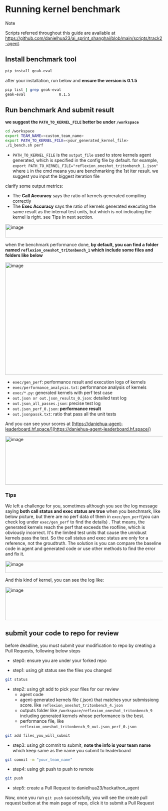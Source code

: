 # Running kernel benchmark

> [!NOTE]  
> Scripts referred throughout this guide are available at https://github.com/danielhua23/ai_sprint_shanghai/blob/main/scripts/track2-agent.

## Install benchmark tool

```bash
pip install geak-eval
```

after your installation, run below and **ensure the version is 0.1.5**

```bash
pip list | grep geak-eval
geak-eval               0.1.5
```

## Run benchmark And submit result

**we suggest the `PATH_TO_KERNEL_FILE` better be under `/workspace`**

```bash
cd /workspace
export TEAM_NAME=<custom_team_name>
export PATH_TO_KERNEL_FILE=<your_generated_kernel_file>
./1_bench.sh perf 
```
* `PATH_TO_KERNEL_FILE` is the `output_file` used to store kernels agent generated, which is specified in the config file by default. for example, `export PATH_TO_KERNEL_FILE="reflexion_oneshot_tritonbench_1.json" ` where `1` in the cmd means you are benchmarking the 1st iter result. we suggest you input the biggest iteration file

clarify some output metrics:
* The **Call Accuracy** says the ratio of kernels generated compiling correctly
* The **Exec Accuracy** says the ratio of kernels generated executing the same result as the internal test units, but which is not indicating the kernel is right. see Tips in next section.

<img width="589" height="43" alt="image" src="https://github.com/user-attachments/assets/5dc1d8c3-25a8-446c-8e07-17a7cea59647" />

when the benchmark performance done, **by default, you can find a folder named `reflexion_oneshot_tritonbench_1` which include some files and folders like below**

<img width="959" height="359" alt="image" src="https://github.com/user-attachments/assets/910a1cf7-f2b0-4090-9ffa-0ec20b51007e" />

* `exec/gen_perf`: performance result and execution logs of kernels
* `exec/performance_analysis.txt`: performance analysis of kernels
* `exec/*.py`: generated kernels with perf test case
* `out.json or out.json_results_0.json`: detailed test log
* `out.json_all_passes.json`: precise test log
* `out.json_perf_0.json`: **performance result**
* `out.jsonpassk.txt`: ratio that pass all the unit tests

And you can see your scores at [https://daniehua-agent-leaderboard.hf.space/](https://daniehua-agent-leaderboard.hf.space/)

<img width="1089" height="155" alt="image" src="https://github.com/user-attachments/assets/0847d3f5-087b-4606-9975-8980bbe79225" />


### Tips

We left a challenge for you, sometimes although you see the log message saying **both call status and exec status are true** when you benchmark, like below picture, but there are no perf data of them in `exec/gen_perf`(you can check log under `exec/gen_perf` to find the details) . That means, the generated kernels reach the perf that exceeds the roofline, which is obviously incorrect. It's the limited test units that cause the unrobust kernels pass the test. So the call status and exec status are only for a reference, not the groudtruth. The solution is you can compare the baseline code in agent and generated code or use other methods to find the error and fix it.

<img width="1232" height="38" alt="image" src="https://github.com/user-attachments/assets/b6b94fe3-8627-4ec0-becf-1e8207b753f1" />

And this kind of kernel, you can see the log like:

<img width="967" height="106" alt="image" src="https://github.com/user-attachments/assets/f36b1469-2cd1-4b68-a7b3-1a55dcdda5f7" />

## submit your code to repo for review

before deadline, you must submit your modification to repo by creating a Pull Requests, following below steps

* step0: ensure you are under your forked repo

* step1: using git status see the files you changed

```bash
git status
```

* step2: using git add to pick your files for our review
    * agent code
    * agent-generated kernels file (.json) that matches your submissiong score. like `reflexion_oneshot_tritonbench_4.json`
    * outputs folder like `/workspace/reflexion_oneshot_tritonbench_9` including generated kernels whose performance is the best. 
    * performance file, like `reflexion_oneshot_tritonbench_9_out.json_perf_0.json`

```bash
git add files_you_will_submit
```

* step3: using git commit to submit, **note the info is your team name** which keep same as the name you submit to leaderboard

```bash
git commit -m "your_team_name"
```

* step4: using git push to push to remote

```bash
git push
```

* step5: create a Pull Request to danielhua23/hackathon_agent

Now, once you run `git push` successfully, you will see the create pull request button at the main page of repo, click it to submit a Pull Request

